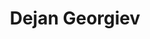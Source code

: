 ---
SICRIS: null
draft: false
fixName: dejan_georgiev
lab: Artificial Intelligence Laboratory
labPos: Laboratory Member
location: null
mailInfo: dejan.georgiev@fri.uni-lj.si
officeHours: null
profName: Dejan Georgiev, PhD
profTitle: Researcher
telephoneInfo: null
title: Dejan Georgiev
---